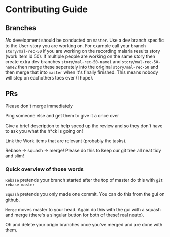 # Contributing Guide

## Branches

*No* development should be conducted on `master`. Use a dev branch specific to
the User-story you are working on. For example call your branch
`story/mal-rec-50` if you are working on the recording malaria results story
(work item id 50). If multiple people are working on the same story then
create extra dev branches `story/mal-rec-50-name1` and `story/mal-rec-50-name2`
then merge these seperately into the original `story/mal-rec-50` and 
then merge that into `master` when it's finally finished. This means 
nobody will step on eachothers toes ever (I hope).

## PRs

Please don't merge immediately 

Ping someone else and get them to give it a once over

Give a brief description to help speed up the review and so they don't have to
ask you what the h\*ck is going on!

Link the Work items that are relevant (probably the tasks).

Rebase -> squash -> merge!
Please do this to keep our git tree all neat tidy and slim!

### Quick overview of those words
`Rebase` pretends your branch started after the top of master
do this with `git rebase master`

`Squash` pretends you only made one commit. You can do this from the gui on
github.

`Merge` moves master to your head. Again do this with the gui with a squash and
merge (there's a singular button for both of these! real neato).


Oh and delete your origin branches once you've merged and are done with them.

